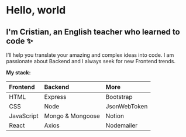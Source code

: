 # Hello, world <img src="https://media.tenor.com/images/30169e4a670daf12443df7d2dd140176/tenor.gif" width="10px">

## I'm Cristian, an English teacher who learned to code ✨ 

I’ll help you translate your amazing and complex ideas into code. I am passionate about Backend and I always seek for new Frontend trends.

**My stack:**

| Frontend    |  Backend     | More |
| :-------- | :------- | :----------- | 
| HTML  | Express | Bootstrap |
| CSS | Node | JsonWebToken |
| JavaScript | Mongo & Mongoose | Notion |
| React | Axios | Nodemailer |

<!--
**ferbperdomo/ferbperdomo** is a ✨ _special_ ✨ repository because its `README.md` (this file) appears on your GitHub profile.

Here are some ideas to get you started:

- 🔭 I’m currently working on ...
- 🌱 I’m currently learning ...
- 👯 I’m looking to collaborate on ...
- 🤔 I’m looking for help with ...
- 💬 Ask me about ...
- 📫 How to reach me: ...
- 😄 Pronouns: ...
- ⚡ Fun fact: ...
-->
